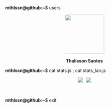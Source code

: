 **mthlssn@github**:**~**$ users

<div align="center">
<a href="https://github.com/mthlssn">
<img height="125" width="125" src="https://cdn.discordapp.com/attachments/757316918993748419/893118948231507988/rounded-in-photoretrica.png">
</a>
  
**Thalisson Santos**

</div>

**mthlssn@github**:**~**$ cat stats.js ; cat stats_lan.js

<div align="center">
<a href="https://github.com/mthlssn">
<img src="https://github-readme-stats.vercel.app/api?username=mthlssn&show_icons=true&hide=issues&title_color=fff&text_color=fff&icon_color=79ff97&bg_color=151515&color_border=000&border_radius=1&hide_rank=true&count_private=true&include_all_commits=true&line_height=19&custom_title=stats.js⠀⠀⠀⠀⠀⠀⠀-⠀▫⠀x&disable_animations=true&&card_width=230"></a>⠀<a href="https://github.com/mthlssn"><img src="https://github-readme-stats.vercel.app/api/top-langs/?username=mthlssn&layout=compact&title_color=fff&text_color=fff&bg_color=151515&color_border=000&border_radius=1&langs_count=6&custom_title=stats_lan.js⠀⠀⠀⠀⠀-⠀▫⠀x&card_width=220">
</a>
</div>

⠀

**mthlssn@github**:**~**$ exit
